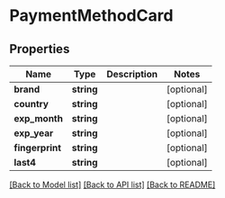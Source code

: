 # PaymentMethodCard

## Properties
Name | Type | Description | Notes
------------ | ------------- | ------------- | -------------
**brand** | **string** |  | [optional] 
**country** | **string** |  | [optional] 
**exp_month** | **string** |  | [optional] 
**exp_year** | **string** |  | [optional] 
**fingerprint** | **string** |  | [optional] 
**last4** | **string** |  | [optional] 

[[Back to Model list]](../../README.md#documentation-for-models) [[Back to API list]](../../README.md#documentation-for-api-endpoints) [[Back to README]](../../README.md)

